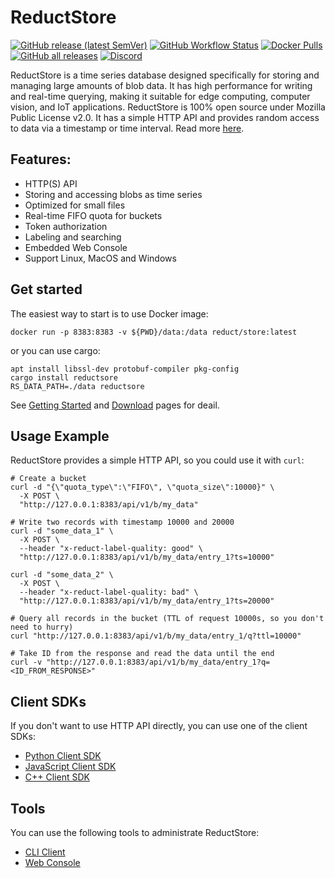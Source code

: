 # ReductStore

[![GitHub release (latest SemVer)](https://img.shields.io/github/v/release/reductstore/reductstore)](https://github.com/reductstore/reductstore/releases/latest)
[![GitHub Workflow Status](https://img.shields.io/github/actions/workflow/status/reductstore/reductstore/ci.yml?branch=main)](https://github.com/reductstore/reductstore/actions)
[![Docker Pulls](https://img.shields.io/docker/pulls/reduct/store)](https://hub.docker.com/r/reduct/store)
[![GitHub all releases](https://img.shields.io/github/downloads/reductstore/reductstore/total)](https://github.com/reductstore/reductstore/releases/latest)
[![Discord](https://img.shields.io/discord/939475547065561088)](https://discord.gg/8wPtPGJYsn)

ReductStore is a time series database designed specifically for storing and managing large amounts of blob data. It has
high performance for writing and real-time querying, making it suitable for edge computing, computer vision, and IoT
applications. ReductStore is 100% open source under Mozilla Public License v2.0.
It has a simple HTTP API and provides random access to data via a timestamp or time interval. Read
more [here](https://docs.reduct.store/).

## Features:

* HTTP(S) API
* Storing and accessing blobs as time series
* Optimized for small files
* Real-time FIFO quota for buckets
* Token authorization
* Labeling and searching
* Embedded Web Console
* Support Linux, MacOS and Windows

## Get started

The easiest way to start is to use Docker image:

```shell
docker run -p 8383:8383 -v ${PWD}/data:/data reduct/store:latest
```

or you can use cargo:

```shell
apt install libssl-dev protobuf-compiler pkg-config
cargo install reductsore
RS_DATA_PATH=./data reductsore
```

See [Getting Started](https://docs.reduct.store/) and [Download](https://www.reduct.store/download) pages for deail.

## Usage Example

ReductStore provides a simple HTTP API, so you could use it with `curl`:

```shell
# Create a bucket
curl -d "{\"quota_type\":\"FIFO\", \"quota_size\":10000}" \
  -X POST \
  "http://127.0.0.1:8383/api/v1/b/my_data"

# Write two records with timestamp 10000 and 20000
curl -d "some_data_1" \
  -X POST \
  --header "x-reduct-label-quality: good" \
  "http://127.0.0.1:8383/api/v1/b/my_data/entry_1?ts=10000"

curl -d "some_data_2" \
  -X POST \
  --header "x-reduct-label-quality: bad" \
  "http://127.0.0.1:8383/api/v1/b/my_data/entry_1?ts=20000"

# Query all records in the bucket (TTL of request 10000s, so you don't need to hurry)
curl "http://127.0.0.1:8383/api/v1/b/my_data/entry_1/q?ttl=10000"

# Take ID from the response and read the data until the end
curl -v "http://127.0.0.1:8383/api/v1/b/my_data/entry_1?q=<ID_FROM_RESPONSE>"
```

## Client SDKs

If you don't want to use HTTP API directly, you can use one of the client SDKs:

* [Python Client SDK](https://github.com/reductstore/reduct-py)
* [JavaScript Client SDK](https://github.com/reductstore/reduct-js)
* [C++ Client SDK](https://github.com/reductstore/reduct-cpp)

## Tools

You can use the following tools to administrate ReductStore:

* [CLI Client](https://github.com/reductstore/reduct-cli)
* [Web Console](https://github.com/reductstore/web-console)
